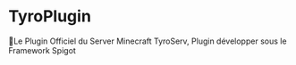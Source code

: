 # TyroPlugin
💚Le Plugin Officiel du Server Minecraft TyroServ, Plugin développer sous le Framework Spigot
